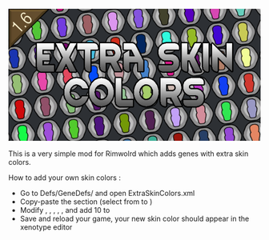 ![Extra skin colors preview picture](About/Preview.png)

This is a very simple mod for Rimwolrd which adds genes with extra skin colors.



How to add your own skin colors :

* Go to Defs/GeneDefs/ and open ExtraSkinColors.xml
* Copy-paste the <GeneDef> section (select from <GeneDef> to </GeneDef>)
* Modify <defName>, <label>, <labelShortAdj>, <description>, <skinColorOverride>, and add 10 to <displayOrderInCategory>
* Save and reload your game, your new skin color should appear in the xenotype editor
